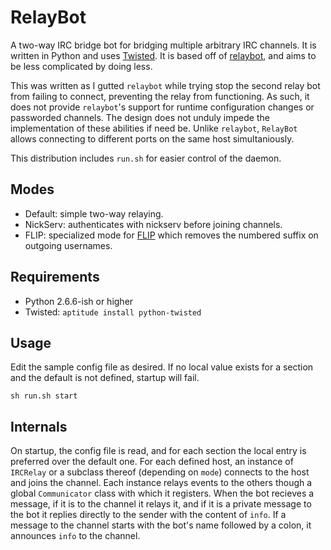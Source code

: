 # RelayBot

A two-way IRC bridge bot for bridging multiple arbitrary IRC channels. It is written in Python and uses [Twisted](http://twistedmatrix.com/trac/). It is based off of [relaybot](http://code.google.com/p/relaybot/), and aims to be less complicated by doing less.

This was written as I gutted `relaybot` while trying stop the second relay bot from failing to connect, preventing the relay from functioning. As such, it does not provide `relaybot`'s support for runtime configuration changes or passworded channels. The design does not unduly impede the implementation of these abilities if need be. Unlike `relaybot`, `RelayBot` allows connecting to different ports on the same host simultaniously.

This distribution includes `run.sh` for easier control of the daemon.

## Modes

 - Default: simple two-way relaying.
 - NickServ: authenticates with nickserv before joining channels.
 - FLIP: specialized mode for [FLIP](http://new-wiki.freenetproject.org/FLIP) which removes the numbered suffix on outgoing usernames.

## Requirements

 - Python 2.6.6-ish or higher
 - Twisted: `aptitude install python-twisted`

## Usage

Edit the sample config file as desired. If no local value exists for a section and the default is not defined, startup will fail.

`sh run.sh start`

## Internals

On startup, the config file is read, and for each section the local entry is preferred over the default one. For each defined host, an instance of `IRCRelay` or a subclass thereof (depending on `mode`) connects to the host and joins the channel. Each instance relays events to the others though a global `Communicator` class with which it registers. When the bot recieves a message, if it is to the channel it relays it, and if it is a private message to the bot it replies directly to the sender with the content of `info`. If a message to the channel starts with the bot's name followed by a colon, it announces `info` to the channel.
